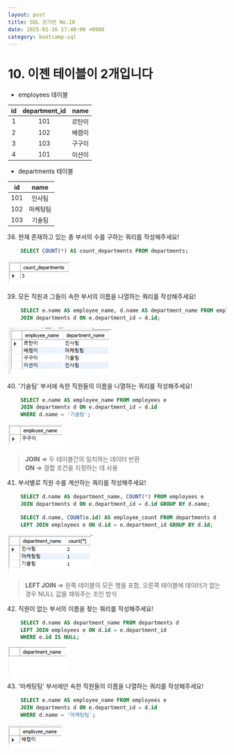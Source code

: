 ```yaml
---
layout: post
title: SQL 걷기반 No.10
date: 2025-01-16 17:40:00 +0900
category: bootcamp-sql
---
```


# 10. 이젠 테이블이 2개입니다

- employees 테이블

| id | department_id | name |
|:--:|:-------------:|:----:|
| 1  | 101           | 르탄이 |
| 2  | 102           | 배캠이 |
| 3  | 103           | 구구이 |
| 4  | 101           | 이션이 |

- departments 테이블

| id | name |
|:--:|:----:|
| 101 | 인사팀 |
| 102 | 마케팅팀 |
| 103 | 기술팀 |

38. 현재 존재하고 있는 총 부서의 수를 구하는 쿼리를 작성해주세요!
```sql
    SELECT COUNT(*) AS count_departments FROM departments;
```
![walk10-38](/public/img/walk10-38.png)

39. 모든 직원과 그들이 속한 부서의 이름을 나열하는 쿼리를 작성해주세요!
```sql
    SELECT e.name AS employee_name, d.name AS department_name FROM employees e  
    JOIN departments d ON e.department_id = d.id;
```
![walk10-39](/public/img/walk10-39.png)

40. '기술팀' 부서에 속한 직원들의 이름을 나열하는 쿼리를 작성해주세요!
```sql
    SELECT e.name AS employee_name FROM employees e  
    JOIN departments d ON e.department_id = d.id  
    WHERE d.name = '기술팀';
```
![walk10-40](/public/img/walk10-40.png)
> **JOIN** => 두 테이블간의 일치하는 데이터 반환  
**ON** => 결합 조건을 지정하는 데 사용

41. 부서별로 직원 수를 계산하는 쿼리를 작성해주세요!
```sql
    SELECT d.name AS department_name, COUNT(*) FROM employees e  
    JOIN departments d ON e.department_id = d.id GROUP BY d.name;
```
```sql
    SELECT d.name, COUNT(e.id) AS employee_count FROM departments d  
    LEFT JOIN employees e ON d.id = e.department_id GROUP BY d.id;
```
![walk10-41](/public/img/walk10-41.png)
> **LEFT JOIN** => 왼쪽 테이블의 모든 행을 포함, 오른쪽 테이블에 데이터가 없는 경우 NULL 값을 채워주는 조인 방식

42. 직원이 없는 부서의 이름을 찾는 쿼리를 작성해주세요!
```sql
    SELECT d.name AS department_name FROM departments d  
    LEFT JOIN employees e ON d.id = e.department_id  
    WHERE e.id IS NULL;
```
![walk10-42](/public/img/walk10-42.png)

43. '마케팅팀' 부서에만 속한 직원들의 이름을 나열하는 쿼리를 작성해주세요!
```sql
    SELECT e.name AS employee_name FROM employees e  
    JOIN departments d ON e.department_id = d.id  
    WHERE d.name = '마케팅팀';
```
![walk10-43](/public/img/walk10-43.png)
